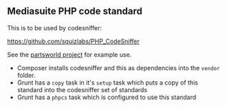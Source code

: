 Mediasuite PHP code standard
----------------------------

This is to be used by codesniffer:

https://github.com/squizlabs/PHP_CodeSniffer

See the [partsworld project](https://github.com/mediasuitenz/partsworld) for example use.

 - Composer installs codesniffer and this as dependencies into the ```vendor``` folder.
 - Grunt has a ```copy``` task in it's ```setup``` task which puts a copy of this standard into the codesniffer set of standards
 - Grunt has a ```phpcs``` task which is configured to use this standard

